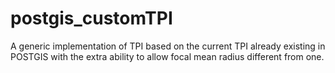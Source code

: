 # postgis_customTPI
A generic implementation of TPI based on the current TPI already existing in POSTGIS with the extra ability to allow focal mean radius different from one.
